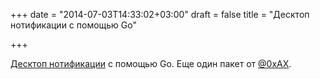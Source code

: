 +++
date = "2014-07-03T14:33:02+03:00"
draft = false
title = "Десктоп нотификации с помощью Go"

+++

<p><a href="https://github.com/0xAX/notificator">Десктоп нотификации</a> с помощью Go. Еще один пакет от&nbsp;<a href="https://twitter.com/0xAX">@0xAX</a>.</p>

